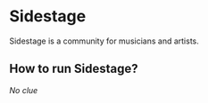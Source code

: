 Sidestage
=========

Sidestage is a community for musicians and artists.

How to run Sidestage?
-----------

_No clue_